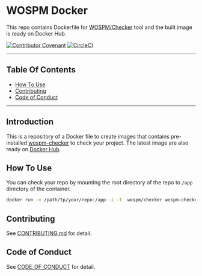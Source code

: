 # WOSPM Docker

This repo contains Dockerfile for [WOSPM/Checker](https://github.com/WOSPM/checker) tool and the built image is ready on Docker Hub.

[![Contributor Covenant](https://img.shields.io/badge/Contributor%20Covenant-v1.4%20adopted-ff69b4.svg)](CONTRIBUTING.md) [![CircleCI](https://circleci.com/gh/WOSPM/docker.svg?style=svg)](https://circleci.com/gh/WOSPM/docker)

---
<!-- START doctoc generated TOC please keep comment here to allow auto update -->
<!-- DON'T EDIT THIS SECTION, INSTEAD RE-RUN doctoc TO UPDATE -->
## Table Of Contents

- [How To Use](#how-to-use)
- [Contributing](#contributing)
- [Code of Conduct](#code-of-conduct)

<!-- END doctoc generated TOC please keep comment here to allow auto update -->

---

## Introduction

This is a repository of a Docker file to create images that contains pre-installed [wospm-checker](https://github.com/WOSPM/checker) to check your project. The latest image are also ready on [Docker Hub](https://hub.docker.com/r/wospm/checker).

## How To Use

You can check your repo by mounting the root directory of the repo to `/app` directory of the container.

```bash
docker run -v /path/tp/your/repo:/app -i -t  wospm/checker wospm-checker --verbose 1
```

## Contributing

See [CONTRIBUTING.md](CONTRIBUTING.md) for detail.

## Code of Conduct

See [CODE_OF_CONDUCT](CODE_OF_CONDUCT) for detail.

